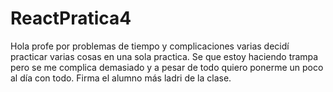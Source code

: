 # ReactPratica4

Hola profe por problemas de tiempo y complicaciones varias decidí practicar varias cosas en una sola practica. Se que estoy haciendo trampa pero se me complica demasiado y a pesar de todo quiero ponerme un poco al día con todo. Firma el alumno más ladri de la clase.
